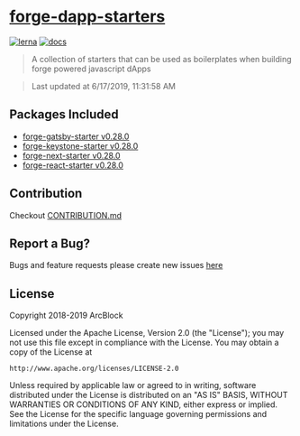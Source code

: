 # [forge-dapp-starters](https://github.com/ArcBlock/forge-dapp-starters)

[![lerna](https://img.shields.io/badge/maintained%20with-lerna-cc00ff.svg)](https://lernajs.io/)
[![docs](https://img.shields.io/badge/powered%20by-arcblock-green.svg)](https://docs.arcblock.io)

> A collection of starters that can be used as boilerplates when building forge powered javascript dApps


> Last updated at 6/17/2019, 11:31:58 AM

## Packages Included

- [forge-gatsby-starter v0.28.0](./packages/forge-gatsby-starter)
- [forge-keystone-starter v0.28.0](./packages/forge-keystone-starter)
- [forge-next-starter v0.28.0](./packages/forge-next-starter)
- [forge-react-starter v0.28.0](./packages/forge-react-starter)

## Contribution

Checkout [CONTRIBUTION.md](./CONTRIBUTION.md)

## Report a Bug?

Bugs and feature requests please create new issues [here](https://github.com/ArcBlock/forge-dapp-starters/issues)

## License

Copyright 2018-2019 ArcBlock

Licensed under the Apache License, Version 2.0 (the "License");
you may not use this file except in compliance with the License.
You may obtain a copy of the License at

    http://www.apache.org/licenses/LICENSE-2.0

Unless required by applicable law or agreed to in writing, software
distributed under the License is distributed on an "AS IS" BASIS,
WITHOUT WARRANTIES OR CONDITIONS OF ANY KIND, either express or implied.
See the License for the specific language governing permissions and
limitations under the License.
